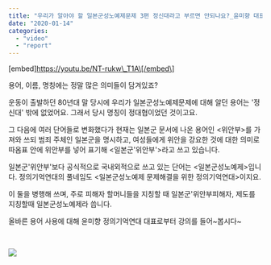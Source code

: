 ```yaml
---
title: "우리가 알아야 할 일본군성노예제문제 3편 정신대라고 부르면 안되나요?_윤미향 대표"
date: "2020-01-14"
categories: 
  - "video"
  - "report"
---
```


\[embed\]https://youtu.be/NT-rukw\_T1A\[/embed\]

용어, 이름, 명칭에는 정말 많은 의미들이 담겨있죠?

운동이 출발하던 80년대 말 당시에 우리가 일본군성노예제문제에 대해 알던 용어는 '정신대' 밖에 없었어요. 그래서 당시 명칭이 정대협이었던 것이고요.

그 다음에 여러 단어들로 변화했다가 현재는 일본군 문서에 나온 용어인 <위안부>를 가져와 쓰되 범죄 주체인 일본군을 명시하고, 여성들에게 위안을 강요한 것에 대한 의미로 따옴표 안에 위안부를 넣어 표기해 <일본군'위안부'>라고 쓰고 있습니다.

일본군'위안부'보다 공식적으로 국내외적으로 쓰고 있는 단어는 <일본군성노예제>입니다. 정의기억연대의 풀네임도 <일본군성노예제 문제해결을 위한 정의기억연대>이지요.

이 둘을 병행해 쓰며, 주로 피해자 할머니들을 지칭할 때 일본군'위안부피해자, 제도를 지칭할때 일본군성노예제라 씁니다.

올바른 용어 사용에 대해 윤미향 정의기억연대 대표로부터 강의를 들어~봅시다~

 

![](https://r2.womenandwar.net/2020/01/3편-정신대라고-부르면-안되나요.jpg)
